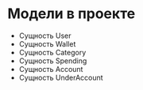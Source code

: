 # Модели в проекте

- Сущность User
- Сущность Wallet
- Сущность Category
- Сущность Spending
- Сущность Account
- Сущность UnderAccount